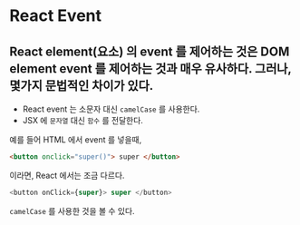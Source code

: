 # React Event
## React element(요소) 의 event 를 제어하는 것은 DOM element event 를 제어하는 것과 매우 유사하다. 그러나, 몇가지 문법적인 차이가 있다.
 - React event 는 소문자 대신 `camelCase` 를 사용한다.
 - JSX 에 `문자열` 대신 `함수` 를 전달한다.

예를 들어 HTML 에서 event 를 넣을때,
```HTML
<button onclick="super()"> super </button>
```
이라면, React 에서는 조금 다르다.
```JavaScript
<button onClick={super}> super </button>
```
`camelCase` 를 사용한 것을 볼 수 있다.

